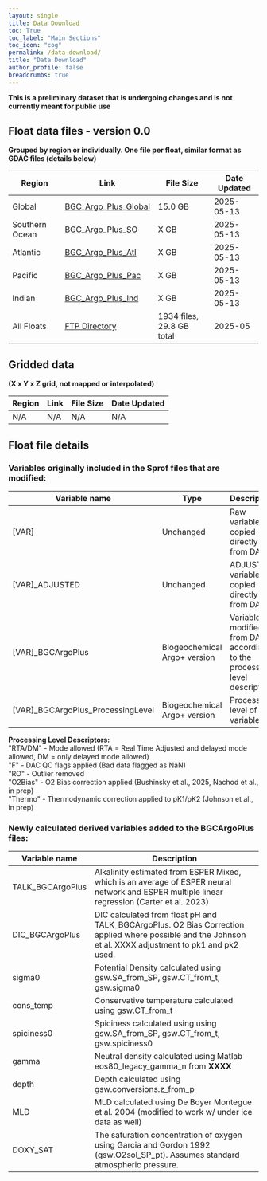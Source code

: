 ```yaml
---
layout: single
title: Data Download
toc: True
toc_label: "Main Sections"
toc_icon: "cog"
permalink: /data-download/
title: "Data Download"
author_profile: false
breadcrumbs: true
---
```


**This is a preliminary dataset that is undergoing changes and is not currently meant for public use**

## Float data files - version 0.0
**Grouped by region or individually. One file per float, similar format as GDAC files (details below)**

Region | Link | File Size | Date Updated
--- | --- | --- | --- 
Global | [BGC_Argo_Plus_Global](https://ftp.soest.hawaii.edu/bgc_argo_plus/BGC_Argo_Plus_Global_v0_2025_09.tar.gz) | 15.0 GB | 2025-05-13
Southern Ocean | [BGC_Argo_Plus_SO](https://ftp.soest.hawaii.edu/bgc_argo_plus/Basins/BGC_Argo_Plus_SO.tgz) | X GB | 2025-05-13
Atlantic | [BGC_Argo_Plus_Atl](https://ftp.soest.hawaii.edu/bgc_argo_plus/Basins/BGC_Argo_Plus_Atl.tgz) | X GB | 2025-05-13
Pacific | [BGC_Argo_Plus_Pac](https://ftp.soest.hawaii.edu/bgc_argo_plus/Basins/BGC_Argo_Plus_Pac.tgz) | X GB | 2025-05-13
Indian | [BGC_Argo_Plus_Ind](https://ftp.soest.hawaii.edu/bgc_argo_plus/Basins/BGC_Argo_Plus_Ind.tgz) | X GB | 2025-05-13
All Floats | [FTP Directory](https://ftp.soest.hawaii.edu/bgc_argo_plus/Individual_Floats) | 1934 files, 29.8 GB total | 2025-05

## Gridded data 
**(X x Y x Z grid, not mapped or interpolated)**

Region | Link | File Size | Date Updated
--- | --- | --- | --- 
N/A | N/A | N/A | N/A

## Float file details

### Variables originally included in the Sprof files that are modified:

Variable name | Type | Description 
--- | --- | ---
[VAR] | Unchanged | Raw variable copied directly from DAC 
[VAR]_ADJUSTED | Unchanged | ADJUSTED variable copied directly from DAC 
[VAR]_BGCArgoPlus | Biogeochemical Argo+ version | Variable modified from DAC according to the processing level description 
[VAR]_BGCArgoPlus_ProcessingLevel | Biogeochemical Argo+ version | Processing level of variable 
 
**Processing Level Descriptors:** \
"RTA/DM" - Mode allowed (RTA = Real Time Adjusted and delayed mode allowed, DM = only delayed mode allowed)\
"F" - DAC QC flags applied (Bad data flagged as NaN)\
"RO" - Outlier removed\
"O2Bias" - O2 Bias correction applied (Bushinsky et al., 2025, Nachod et al., in prep)\
"Thermo" - Thermodynamic correction applied to pK1/pK2 (Johnson et al., in prep)

### Newly calculated derived variables added to the BGCArgoPlus files:

Variable name | Description
--- | --- 
TALK_BGCArgoPlus | Alkalinity estimated from ESPER Mixed, which is an average of ESPER neural network and ESPER multiple linear regression (Carter et al. 2023)
DIC_BGCArgoPlus | DIC calculated from float pH and TALK_BGCArgoPlus. O2 Bias Correction applied where possible and the Johnson et al. XXXX adjustment to pk1 and pk2 used. 
sigma0 | Potential Density calculated using gsw.SA_from_SP, gsw.CT_from_t, gsw.sigma0
cons_temp | Conservative temperature calculated using gsw.CT_from_t
spiciness0 | Spiciness calculated using using gsw.SA_from_SP, gsw.CT_from_t, gsw.spiciness0
gamma | Neutral density calculated using Matlab eos80_legacy_gamma_n from **XXXX**
depth | Depth calculated using gsw.conversions.z_from_p
MLD | MLD calculated using De Boyer Montegue et al. 2004 (modified to work w/ under ice data as well)
DOXY_SAT | The saturation concentration of oxygen using Garcia and Gordon 1992 (gsw.O2sol_SP_pt). Assumes standard atmospheric pressure. 
